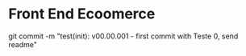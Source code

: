 # Front End Ecoomerce
git commit -m "test(init): v00.00.001 - first commit with Teste 0, send readme"






